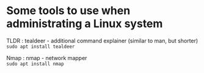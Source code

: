 # Some tools to use when administrating a Linux system  

TLDR : tealdeer - additional command explainer (similar to man, but shorter)  
`sudo apt install tealdeer`  

Nmap : nmap - network mapper  
`sudo apt install nmap`  



